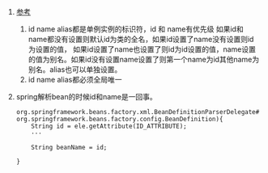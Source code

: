 1. [参考](https://blog.csdn.net/aitangyong/article/details/50629525)    
    1. id name alias都是单例实例的标识符，id 和 name有优先级 如果id和name都没有设置则默认id为类的全名，如果id设置了name没有设置则id为设置的值，
如果id设置了name也设置了则id为id设置的值，name设置的值为别名。如果id没有设置name设置了则第一个name为id其他name为别名。alias也可以单独设置。
    2. id name alias都必须全局唯一
1. spring解析bean的时候id和name是一回事。     
    
    ```
    org.springframework.beans.factory.xml.BeanDefinitionParserDelegate#parseBeanDefinitionElement(org.w3c.dom.Element, org.springframework.beans.factory.config.BeanDefinition){
        String id = ele.getAttribute(ID_ATTRIBUTE);
		···

		String beanName = id;
    
    }
    ```
    
